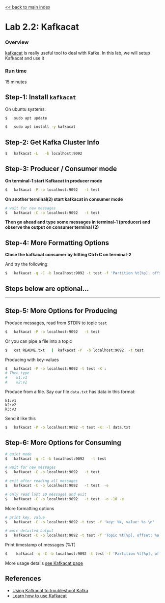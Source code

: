 <link rel='stylesheet' href='../assets/css/main.css'/>

[<< back to main index](../README.md)

# Lab 2.2: Kafkacat

### Overview

[kafkacat](https://github.com/edenhill/kcat) is really useful tool to deal with Kafka.  In this lab, we will setup Kafkacat and use it

### Run time

15 minutes

## Step-1: Install `kafkacat`

On ubuntu systems:

```bash
$   sudo apt update

$   sudo apt install -y kafkacat
```

## Step-2: Get Kafka Cluster Info

```bash
$   kafkacat -L   -b localhost:9092
```

## Step-3: Producer / Consumer mode

**On terminal-1 start Kafkacat in producer mode**

```bash
$   kafkacat -P -b localhost:9092   -t test
```

**On another terminal(2) start kafkacat in consumer mode**

```bash
# wait for new messages
$   kafkacat -C -b localhost:9092   -t test
```

**Then go ahead and type some messages in terminal-1 (producer) and observe the output on consumer terminal (2)**

## Step-4: More Formatting Options

**Close the kafkacat consumer by hitting Ctrl+C on terminal-2**

And try the following:

```bash
$   kafkacat -q -C -b localhost:9092 -t test -f 'Partition %t[%p], offset: %o, key: %k, value: %s\n'
```

## Steps below are optional...

---

## Step-5: More Options for Producing

Produce messages, read from STDIN to topic `test`

```bash
$   kafkacat -P -b localhost:9092   -t test
```

Or you can pipe a file into a topic

```bash
$   cat README.txt   |  kafkacat -P  -b localhost:9092  -t test
```

Producing with key-values

```bash
$   kafkacat -P -b localhost:9092 -t test -K :
# Then type
#    k1:v1
#    k2:v2
```

Produce from a file.  Say our file `data.txt` has data in this format:

```text
k1:v1
k2:v2
k3:v3
```

Send it like this

```bash
$   kafkacat -P -b localhost:9092 -t test -K: -l data.txt
```

## Step-6: More Options for Consuming

```bash
# quiet mode
$   kafkacat -q -C -b localhost:9092   -t test

# wait for new messages
$   kafkacat -C -b localhost:9092   -t test

# exit after reading all messages
$   kafkacat -C -b localhost:9092   -t test  -e

# only read last 10 messages and exit
$   kafkacat -C -b localhost:9092   -t test  -o -10 -e
```



More formatting options

```bash
# print key, value
$   kafkacat -C -b localhost:9092 -t test -f 'key: %k, value: %s \n'

# more detailed output
$   kafkacat -C -b localhost:9092 -t test -f 'Topic %t[%p], offset: %o, key: %k, value: %s, (length: %S bytes) \n'
```

Print timestamp of messages (%T)

```bash
$    kafkacat -q -C -b localhost:9092 -t test -f 'Partition %t[%p], offset: %o, timestamp: %T,  key: %k, value: %s\n'
```

More usage details [see Kafkacat page](https://github.com/edenhill/kcat)

## References

* [Using Kafkacat to troubleshoot Kafka](https://www.vertica.com/docs/9.2.x/HTML/Content/Authoring/KafkaIntegrationGuide/TroubleShooting/UsingKafkacatToTroubleShootIssues.htm)
* [Learn how to use Kafkacat](https://dev.to/de_maric/learn-how-to-use-kafkacat-the-most-versatile-kafka-cli-client-1kb4)